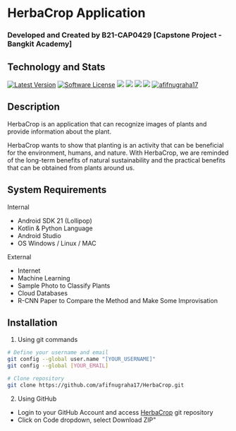 # HerbaCrop Application
### Developed and Created by B21-CAP0429 [Capstone Project - Bangkit Academy]

## Technology and Stats
[![Latest Version](https://img.shields.io/github/release/afifnugraha17/HerbaCrop.svg?style=flat-square)](https://github.com/afifnugraha17/HerbaCrop/releases)
[![Software License](https://img.shields.io/badge/license-MIT-brightgreen.svg?style=flat-square)](https://github.com/afifnugraha17/HerbaCrop/blob/master/LICENSE.md)
![](https://img.shields.io/badge/SDK-Android-informational?style=flat-square&logo=android&logoColor=white&color=59FF05)
![](https://img.shields.io/badge/Code-Kotlin-informational?style=flat-square&logo=kotlin&logoColor=white&color=0095D5)
![](https://img.shields.io/badge/Library-TensorFlow-informational?style=flat-square&logo=tensorflow&logoColor=white&color=FDA600)
![](https://img.shields.io/badge/Database-Firestore-informational?style=flat-square&logo=firebase&logoColor=white&color=0095D5)
[![afifnugraha17](https://circleci.com/gh/afifnugraha17/HerbaCrop.svg?style=svg)](https://circleci.com/gh/afifnugraha17/HerbaCrop)

## Description
HerbaCrop is an application that can recognize images of plants and provide information about the plant.

HerbaCrop wants to show that planting is an activity that can be beneficial for the environment, humans, and nature. With HerbaCrop, we are reminded of the long-term benefits of natural sustainability and the practical benefits that can be obtained from plants around us.

## System Requirements

Internal
- Android SDK 21 (Lollipop)
- Kotlin & Python Language
- Android Studio
- OS Windows / Linux / MAC

External

- Internet
- Machine Learning
- Sample Photo to Classify Plants
- Cloud Databases
- R-CNN Paper to Compare the Method and Make Some Improvisation


## Installation

1. Using git commands

```bash
# Define your username and email
git config --global user.name "[YOUR_USERNAME]"
git config --global [YOUR_EMAIL]

# Clone repository
git clone https://github.com/afifnugraha17/HerbaCrop.git
```
2. Using GitHub
- Login to your GitHub Account and access [HerbaCrop](https://github.com/afifnugraha17/HerbaCrop) git repository
- Click on Code dropdown, select Download ZIP"

